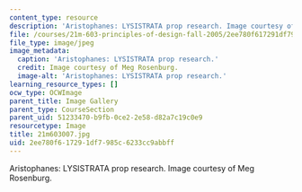 ```yaml
---
content_type: resource
description: 'Aristophanes: LYSISTRATA prop research. Image courtesy of Meg Rosenburg.'
file: /courses/21m-603-principles-of-design-fall-2005/2ee780f617291df7985c6233cc9abbff_21m603007.jpg
file_type: image/jpeg
image_metadata:
  caption: 'Aristophanes: LYSISTRATA prop research.'
  credit: Image courtesy of Meg Rosenburg.
  image-alt: 'Aristophanes: LYSISTRATA prop research.'
learning_resource_types: []
ocw_type: OCWImage
parent_title: Image Gallery
parent_type: CourseSection
parent_uid: 51233470-b9fb-0ce2-2e58-d82a7c19c0e9
resourcetype: Image
title: 21m603007.jpg
uid: 2ee780f6-1729-1df7-985c-6233cc9abbff
---
```

Aristophanes: LYSISTRATA prop research. Image courtesy of Meg Rosenburg.

